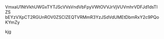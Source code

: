 VmxaU1NtVkhUWGxTYTJScVVsVndVbFpyVWtOVVJrVjVUVmhrVDFJd1dsTlZS
bEYzVXpCT2RGUnROV0ZSClZEQTVRMmR3YzJSdVdUMEtDbmRxY2c9PQoKYmZy

kjg